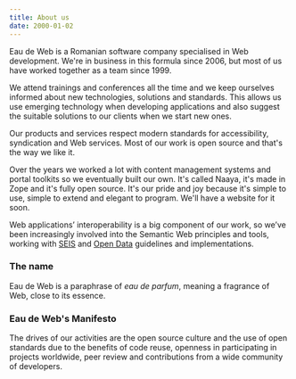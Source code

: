 ```yaml
---
title: About us
date: 2000-01-02
---
```



Eau de Web is a Romanian software company specialised in Web
development. We're in business in this formula since 2006, but most of
us have worked together as a team since 1999.

We attend trainings and conferences all the time and we keep ourselves
informed about new technologies, solutions and standards. This allows us
use emerging technology when developing applications and also suggest
the suitable solutions to our clients when we start new ones.

Our products and services respect modern standards for accessibility,
syndication and Web services. Most of our work is open source and that's
the way we like it.

Over the years we worked a lot with content management systems and
portal toolkits so we eventually built our own. It's called Naaya, it's
made in Zope and it's fully open source. It's our pride and joy because
it's simple to use, simple to extend and elegant to program. We'll have
a website for it soon.

Web applications’ interoperability is a big component of our work, so we’ve 
been increasingly involved into the Semantic Web principles and tools, working with
<a href="http://ec.europa.eu/environment/seis/">SEIS</a> and 
<a href="http://en.wikipedia.org/wiki/Open_data">Open Data</a> guidelines and implementations.

### The name ###

Eau de Web is a paraphrase of *eau de parfum*, meaning a fragrance of Web, close to its essence.


### Eau de Web's Manifesto ###

The drives of our activities are the open source culture and the use of
open standards due to the benefits of code reuse, openness in
participating in projects worldwide, peer review and contributions from
a wide community of developers.
